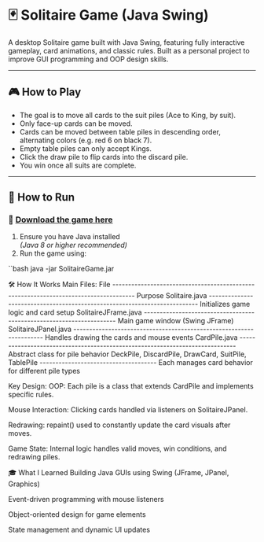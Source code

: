 # 🃏 Solitaire Game (Java Swing)

A desktop Solitaire game built with Java Swing, featuring fully interactive gameplay, card animations, and classic rules. Built as a personal project to improve GUI programming and OOP design skills.

---

## 🎮 How to Play

- The goal is to move all cards to the suit piles (Ace to King, by suit).
- Only face-up cards can be moved.
- Cards can be moved between table piles in descending order, alternating colors (e.g. red 6 on black 7).
- Empty table piles can only accept Kings.
- Click the draw pile to flip cards into the discard pile.
- You win once all suits are complete.

---

## 🚀 How to Run

### 🔗 [Download the game here](https://github.com/emily6g/SolitaireGame/raw/main/SolitaireGame.jar)

1. Ensure you have Java installed  
   *(Java 8 or higher recommended)*  
2. Run the game using:

``bash
java -jar SolitaireGame.jar


🛠️ How It Works
Main Files:
File	------------------------------------------------------------------------------------- Purpose
Solitaire.java	 -------------------------------------------------------------------------- Initializes game logic and card setup
SolitaireJFrame.java	--------------------------------------------------------------------- Main game window (Swing JFrame)
SolitaireJPanel.java	 -------------------------------------------------------------------- Handles drawing the cards and mouse events
CardPile.java	----------------------------------------------------------------------------- Abstract class for pile behavior
DeckPile, DiscardPile, DrawCard, SuitPile, TablePile	------------------------------------- Each manages card behavior for different pile types

Key Design:
OOP: Each pile is a class that extends CardPile and implements specific rules.

Mouse Interaction: Clicking cards handled via listeners on SolitaireJPanel.

Redrawing: repaint() used to constantly update the card visuals after moves.

Game State: Internal logic handles valid moves, win conditions, and redrawing piles.

🎓 What I Learned
Building Java GUIs using Swing (JFrame, JPanel, Graphics)

Event-driven programming with mouse listeners

Object-oriented design for game elements

State management and dynamic UI updates
